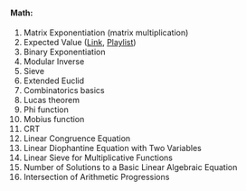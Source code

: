
#### Math:
1. Matrix Exponentiation (matrix multiplication)
2. Expected Value ([Link](https://dlsun.github.io/probability/counting.html), [Playlist](https://www.youtube.com/playlist?list=PLUl4u3cNGP60hI9ATjSFgLZpbNJ7myAg6))
3. Binary Exponentiation
4. Modular Inverse
5. Sieve
6. Extended Euclid
7. Combinatorics basics
8. Lucas theorem
9. Phi function
10. Mobius function
11. CRT
12. Linear Congruence Equation
13. Linear Diophantine Equation with Two Variables
14. Linear Sieve for Multiplicative Functions
15. Number of Solutions to a Basic Linear Algebraic Equation
16. Intersection of Arithmetic Progressions